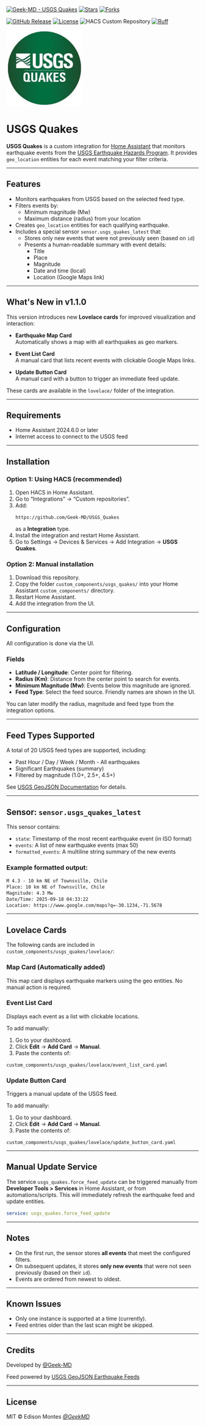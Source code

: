 [![Geek-MD - USGS Quakes](https://img.shields.io/static/v1?label=Geek-MD&message=USGS%20Quakes&color=blue&logo=github)](https://github.com/Geek-MD/USGS_Quakes)
[![Stars](https://img.shields.io/github/stars/Geek-MD/USGS_Quakes?style=social)](https://github.com/Geek-MD/USGS_Quakes)
[![Forks](https://img.shields.io/github/forks/Geek-MD/USGS_Quakes?style=social)](https://github.com/Geek-MD/USGS_Quakes)

[![GitHub Release](https://img.shields.io/github/release/Geek-MD/USGS_Quakes?include_prereleases&sort=semver&color=blue)](https://github.com/Geek-MD/USGS_Quakes/releases)
[![License](https://img.shields.io/badge/License-MIT-blue)](#license)
![HACS Custom Repository](https://img.shields.io/badge/HACS-Custom%20Repository-blue)
[![Ruff](https://github.com/Geek-MD/USGS_Quakes/actions/workflows/ci.yaml/badge.svg?branch=develop&label=Ruff)](https://github.com/Geek-MD/USGS_Quakes/actions/workflows/ci.yaml)

<img width="200" height="200" alt="image" src="https://github.com/Geek-MD/USGS_Quakes/blob/main/icon.png?raw=true" />

# USGS Quakes

**USGS Quakes** is a custom integration for [Home Assistant](https://www.home-assistant.io) that monitors earthquake events from the [USGS Earthquake Hazards Program](https://earthquake.usgs.gov/). It provides `geo_location` entities for each event matching your filter criteria.

---

## Features

- Monitors earthquakes from USGS based on the selected feed type.
- Filters events by:
  - Minimum magnitude (Mw)
  - Maximum distance (radius) from your location
- Creates `geo_location` entities for each qualifying earthquake.
- Includes a special sensor `sensor.usgs_quakes_latest` that:
  - Stores only new events that were not previously seen (based on `id`)
  - Presents a human-readable summary with event details:
    - Title
    - Place
    - Magnitude
    - Date and time (local)
    - Location (Google Maps link)

---

## What's New in v1.1.0

This version introduces new **Lovelace cards** for improved visualization and interaction:

- **Earthquake Map Card**  
  Automatically shows a map with all earthquakes as geo markers.

- **Event List Card**  
  A manual card that lists recent events with clickable Google Maps links.

- **Update Button Card**  
  A manual card with a button to trigger an immediate feed update.

These cards are available in the `lovelace/` folder of the integration.

---

## Requirements

- Home Assistant 2024.6.0 or later
- Internet access to connect to the USGS feed

---

## Installation

### Option 1: Using HACS (recommended)

1. Open HACS in Home Assistant.
2. Go to “Integrations” → “Custom repositories”.
3. Add:
   ```
   https://github.com/Geek-MD/USGS_Quakes
   ```
   as a **Integration** type.
4. Install the integration and restart Home Assistant.
5. Go to Settings → Devices & Services → Add Integration → **USGS Quakes**.

### Option 2: Manual installation

1. Download this repository.
2. Copy the folder `custom_components/usgs_quakes/` into your Home Assistant `custom_components/` directory.
3. Restart Home Assistant.
4. Add the integration from the UI.

---

## Configuration

All configuration is done via the UI.

### Fields

- **Latitude / Longitude**: Center point for filtering.
- **Radius (Km)**: Distance from the center point to search for events.
- **Minimum Magnitude (Mw)**: Events below this magnitude are ignored.
- **Feed Type**: Select the feed source. Friendly names are shown in the UI.

You can later modify the radius, magnitude and feed type from the integration options.

---

## Feed Types Supported

A total of 20 USGS feed types are supported, including:

- Past Hour / Day / Week / Month - All earthquakes
- Significant Earthquakes (summary)
- Filtered by magnitude (1.0+, 2.5+, 4.5+)

See [USGS GeoJSON Documentation](https://earthquake.usgs.gov/earthquakes/feed/v1.0/geojson.php) for details.

---

## Sensor: `sensor.usgs_quakes_latest`

This sensor contains:

- `state`: Timestamp of the most recent earthquake event (in ISO format)
- `events`: A list of new earthquake events (max 50)
- `formatted_events`: A multiline string summary of the new events

### Example formatted output:

```
M 4.3 - 10 km NE of Townsville, Chile
Place: 10 km NE of Townsville, Chile
Magnitude: 4.3 Mw
Date/Time: 2025-09-18 04:33:22
Location: https://www.google.com/maps?q=-30.1234,-71.5678
```

---

## Lovelace Cards

The following cards are included in `custom_components/usgs_quakes/lovelace/`:

### Map Card (Automatically added)

This map card displays earthquake markers using the geo entities. No manual action is required.

### Event List Card

Displays each event as a list with clickable locations.

To add manually:

1. Go to your dashboard.
2. Click **Edit** → **Add Card** → **Manual**.
3. Paste the contents of:

```
custom_components/usgs_quakes/lovelace/event_list_card.yaml
```

### Update Button Card

Triggers a manual update of the USGS feed.

To add manually:

1. Go to your dashboard.
2. Click **Edit** → **Add Card** → **Manual**.
3. Paste the contents of:

```
custom_components/usgs_quakes/lovelace/update_button_card.yaml
```

---

## Manual Update Service

The service `usgs_quakes.force_feed_update` can be triggered manually from **Developer Tools > Services** in Home Assistant, or from automations/scripts. This will immediately refresh the earthquake feed and update entities.

```yaml
service: usgs_quakes.force_feed_update
```

---

## Notes

- On the first run, the sensor stores **all events** that meet the configured filters.
- On subsequent updates, it stores **only new events** that were not seen previously (based on their `id`).
- Events are ordered from newest to oldest.

---

## Known Issues

- Only one instance is supported at a time (currently).
- Feed entries older than the last scan might be skipped.

---

## Credits

Developed by [@Geek-MD](https://github.com/Geek-MD)

Feed powered by [USGS GeoJSON Earthquake Feeds](https://earthquake.usgs.gov/earthquakes/feed/v1.0/geojson.php)

---

## License

MIT © Edison Montes [_@GeekMD_](https://github.com/Geek-MD)
